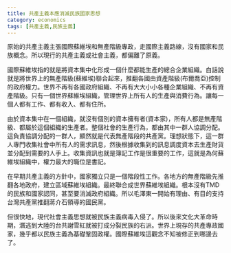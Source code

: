 ```yaml
---
title: 共產主義本應消滅民族國家思想
category: economics
tags: [共產主義,民族主義]
---
```


原始的共產主義主張國際蘇維埃和無產階級專政，走國際主義路線，沒有國家和民族概念。所以現行的共產主義或社會主義，都偏離了原義。

國際蘇維埃指的就是將資本集中化形成一個什麼都能生產的總合企業組織。白話說就是將世界上的無產階級(蘇維埃)聯合起來，推翻各國由資產階級(布爾喬亞)控制的政府權力。世界不再有各國政府組織、不再有大大小小各種企業組織、不再有資產階級。只有一個世界蘇維埃組織，管理世界上所有人的生產與消費行為。讓每一個人都有工作、都有收入、都有住所。

<!--more-->

由於資本集中在一個組織，就沒有個別的資本擁有者(資本家)，所有人都是無產階級、都屬於這個組織的生產者。整個社會的生產行為，都由其中一群人協調分配。這負責協調分配的一群人，顯然就是代表無產階段的共產黨。理想狀態下，這一群人專門收集社會中所有人的需求訊息，然後根據收集到的訊息調度資本去生產財貨並分配到需要的人手上。收集資訊也就是簿記工作是很重要的工作，這就是為何蘇維埃組織中，權力最大的職位是書記。

在早期共產主義的方針中，國家獨立只是一個階段性工作。各地方的無產階級先推翻各地政府，建立區域蘇維埃組織。最終聯合成世界蘇維埃組織。根本沒有TMD的民族和國家認同，甚至要消滅政府組織。所以毛澤東一開始有理由、有目的支持台灣共產黨推翻蔣介石領導的國民黨。

但很快地，現代社會主義思想就被民族主義病毒入侵了。所以後來文化大革命時期，潛逃到大陸的台共謝雪紅就被打成分裂民族的右派。世界上現存的共產專政國家，幾乎都以民族主義為基礎鞏固政權。國際蘇維埃這觀念不知被修正到哪邊去了。
